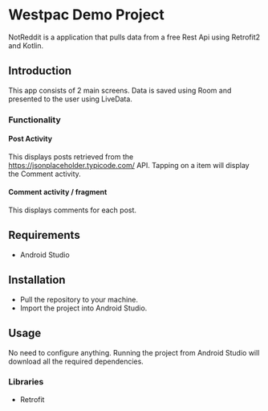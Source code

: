 # Westpac Demo Project

NotReddit is a application that pulls data from a free Rest Api using Retrofit2 and Kotlin.

## Introduction

This app consists of 2 main screens. Data is saved using Room and presented to the user using LiveData.

### Functionality

#### Post Activity

This displays posts retrieved from the https://jsonplaceholder.typicode.com/ API. Tapping on a item will display the Comment activity.

#### Comment activity / fragment

This displays comments for each post.

## Requirements

- Android Studio

## Installation

- Pull the repository to your machine.
- Import the project into Android Studio.

## Usage

No need to configure anything. Running the project from Android Studio will download all the required dependencies.

### Libraries

- Retrofit
